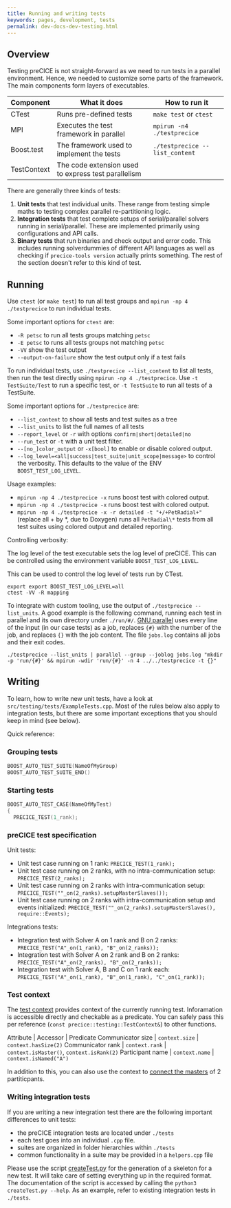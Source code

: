 ```yaml
---
title: Running and writing tests
keywords: pages, development, tests
permalink: dev-docs-dev-testing.html
---
```


## Overview

Testing preCICE is not straight-forward as we need to run tests in a parallel environment.
Hence, we needed to customize some parts of the framework.
The main components form layers of executables.

| Component | What it does | How to run it |
| -- | --- | --- |
| CTest | Runs pre-defined tests | `make test` or `ctest` |
| MPI | Executes the test framework in parallel | `mpirun -n4 ./testprecice` |
| Boost.test | The framework used to implement the tests | `./testprecice --list_content` |
| TestContext | The code extension used to express test parallelism | |

There are generally three kinds of tests:

1. **Unit tests** that test individual units. These range from testing simple maths to testing complex parallel re-partitioning logic.
2. **Integration tests** that test complete setups of serial/parallel solvers running in serial/parallel. These are implemented primarily using configurations and API calls.
3. **Binary tests** that run binaries and check output and error code. This includes running solverdummies of different API languages as well as checking if `precice-tools version` actually prints something. The rest of the section doesn't refer to this kind of test.

## Running

Use `ctest` (or `make test`) to run all test groups and `mpirun -np 4 ./testprecice` to run individual tests.

Some important options for `ctest` are:

- `-R petsc` to run all tests groups matching `petsc`
- `-E petsc` to runs all tests groups not matching `petsc`
- `-VV` show the test output
- `--output-on-failure` show the test output only if a test fails

To run individual tests, use `./testprecice --list_content` to list all tests, then run the test directly using `mpirun -np 4 ./testprecice`.
Use `-t TestSuite/Test` to run a specific test, or `-t TestSuite` to run all tests of a TestSuite.

Some important options for `./testprecice` are:

- `--list_content` to show all tests and test suites as a tree
- `--list_units` to list the full names of all tests
- `--report_level` or `-r` with options `confirm|short|detailed|no`
- `--run_test` or `-t` with a unit test filter.
- `--[no_]color_output` or `-x[bool]` to enable or disable colored output.
- `--log_level=<all|success|test_suite|unit_scope|message>` to control the verbosity. This defaults to the value of the ENV `BOOST_TEST_LOG_LEVEL`.

Usage examples:

- `mpirun -np 4 ./testprecice -x` runs boost test with colored output.
- `mpirun -np 4 ./testprecice -x` runs boost test with colored output.
- `mpirun -np 4 ./testprecice -x -r detailed -t "+/+PetRadial+"` (replace all + by *, due to Doxygen) runs all `PetRadial\*` tests from all test suites using colored output and detailed reporting.

Controlling verbosity:

The log level of the test executable sets the log level of preCICE.
This can be controlled using the environment variable `BOOST_TEST_LOG_LEVEL`.

This can be used to control the log level of tests run by CTest.

```console
export export BOOST_TEST_LOG_LEVEL=all
ctest -VV -R mapping
```

To integrate with custom tooling, use the output of `./testprecice --list_units`.
A good example is the following command, running each test in parallel and its own directory under `./run/#/`.
[GNU parallel](https://www.gnu.org/software/parallel/man.html) uses every line of the input (in our case tests) as a job, replaces `{#}` with the number of the job, and replaces `{}` with the job content. The file `jobs.log` contains all jobs and their exit codes. 

```console
./testprecice --list_units | parallel --group --joblog jobs.log "mkdir -p 'run/{#}' && mpirun -wdir 'run/{#}' -n 4 ../../testprecice -t {}"
```

## Writing

To learn, how to write new unit tests, have a look at `src/testing/tests/ExampleTests.cpp`. Most of the rules below also apply to integration tests, but there are some important exceptions that you should keep in mind (see below).

Quick reference:

### Grouping tests

```cpp
BOOST_AUTO_TEST_SUITE(NameOfMyGroup)
BOOST_AUTO_TEST_SUITE_END()
```

### Starting tests

```cpp
BOOST_AUTO_TEST_CASE(NameOfMyTest)
{
  PRECICE_TEST(1_rank);
```

### preCICE test specification

Unit tests:

- Unit test case running on 1 rank: `PRECICE_TEST(1_rank);`
- Unit test case running on 2 ranks, with no intra-communication setup: `PRECICE_TEST(2_ranks);`
- Unit test case running on 2 ranks with intra-communication setup: `PRECICE_TEST(""_on(2_ranks).setupMasterSlaves());`
- Unit test case running on 2 ranks with intra-communication setup and events initialized: `PRECICE_TEST(""_on(2_ranks).setupMasterSlaves(), require::Events);`

Integrations tests:

- Integration test with Solver A on 1 rank and B on 2 ranks: `PRECICE_TEST("A"_on(1_rank), "B"_on(2_ranks));`
- Integration test with Solver A on 2 rank and B on 2 ranks: `PRECICE_TEST("A"_on(2_ranks), "B"_on(2_ranks));`
- Integration test with Solver A, B and C on 1 rank each: `PRECICE_TEST("A"_on(1_rank), "B"_on(1_rank), "C"_on(1_rank));`

### Test context

The [test context](https://precice.org/doxygen/develop/classprecice_1_1testing_1_1TestContext.html) provides context of the currently running test.
Inforamation is accessible directly and checkable as a predicate.
You can safely pass this per reference (`const precice::testing::TestContext&`) to other functions.

Attribute | Accessor | Predicate
Communicator size | `context.size` | `context.hasSize(2)`
Communicator rank | `context.rank` | `context.isMaster()`, `context.isRank(2)`
Participant name | `context.name` | `context.isNamed("A")`

In addition to this, you can also use the context to [connect the masters](https://precice.org/doxygen/develop/classprecice_1_1testing_1_1TestContext.html#a85f8b4146ceb4de0afdedee97c865c0f) of 2 partiticpants.

### Writing integration tests

If you are writing a new integration test there are the following important differences to unit tests:

- the preCICE integration tests are located under `./tests`
- each test goes into an individual `.cpp` file.
- suites are organized in folder hierarchies within `./tests`
- common functionality in a suite may be provided in a `helpers.cpp` file

Please use the script [createTest.py](https://github.com/precice/precice/blob/develop/tools/building/createTest.py) for the generation of a skeleton for a new test. It will take care of setting everything up in the required format. The documentation of the script is accessed by calling the `python3 createTest.py --help`.
As an example, refer to existing integration tests in `./tests`.
